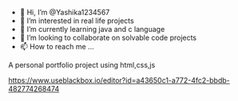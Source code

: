 - 👋 Hi, I’m @Yashika1234567
- 👀 I’m interested in real life projects  
- 🌱 I’m currently learning java and c language
- 💞️ I’m looking to collaborate on solvable code projects
- 📫 How to reach me ...

<!---
Yashika1234567/Yashika1234567 is a ✨ special ✨ repository because its `README.md` (this file) appears on your GitHub profile.
You can click the Preview link to take a look at your changes.
--->
A personal portfolio project using html,css,js

https://www.useblackbox.io/editor?id=a43650c1-a772-4fc2-bbdb-482774268474
